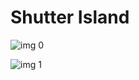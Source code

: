 # Shutter Island

![img 0](https://i.imgur.com/sAZ1o2g.jpg)

![img 1](https://i.imgur.com/BppfwJB.jpg)

